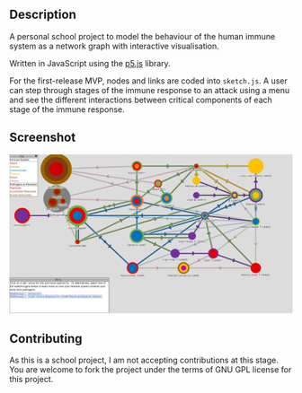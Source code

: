 ## Description ##

A personal school project to model the behaviour of the human immune system as a network graph with interactive visualisation.  

Written in JavaScript using the [p5.js](https://p5js.org) library.

For the first-release MVP, nodes and links are coded into `sketch.js`. A user can step through stages of the immune response to an attack using a menu and see the different interactions between critical components of each stage of the immune response.

 
## Screenshot ##

![Screen-shot](images/screenshot.png)

## Contributing ##

As this is a school project, I am not accepting contributions at this stage.  You are welcome to fork the project under the terms of GNU GPL license for this project.
